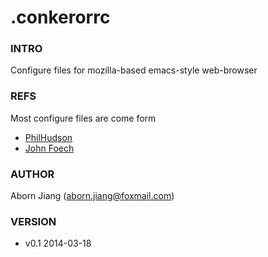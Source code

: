.conkerorrc
===========

### INTRO
Configure files for mozilla-based emacs-style web-browser

### REFS
Most configure files are come form
* [PhilHudson](https://github.com/PhilHudson/conkerorrc)
* [John Foech](http://retroj.net/git/conkerorrc/)

### AUTHOR
Aborn Jiang (aborn.jiang@foxmail.com)

### VERSION
* v0.1 2014-03-18



